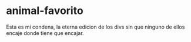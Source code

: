 # animal-favorito

Esta es mi condena, la eterna edicion de los divs sin que ninguno de ellos encaje donde tiene que encajar.